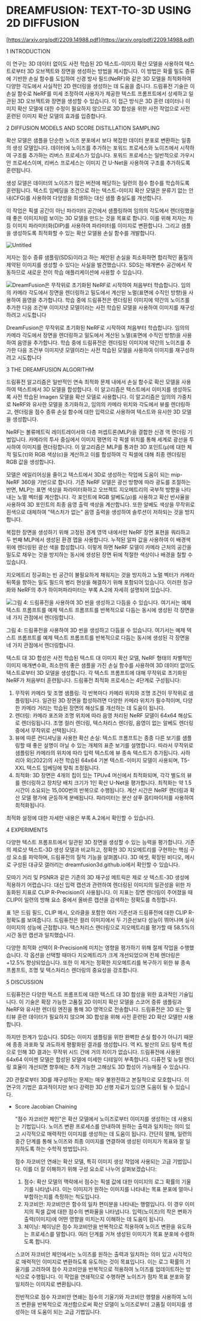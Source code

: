 # DREAMFUSION: TEXT-TO-3D USING 2D DIFFUSION

[https://arxiv.org/pdf/2209.14988.pdf](https://arxiv.org/pdf/2209.14988.pdf)

1 INTRODUCTION

이 연구는 3D 데이터 없이도 사전 학습된 2D 텍스트-이미지 확산 모델을 사용하여 텍스트로부터 3D 오브젝트와 장면을 생성하는 방법을 제시합니다. 이 방법은 확률 밀도 증류에 기반한 손실 함수를 도입하여 신경 방사 필드(NeRF)와 같은 3D 모델을 최적화하여 다양한 각도에서 사실적인 2D 렌더링을 생성하는 데 도움을 줍니다. 드림퓨전 기술은 이 손실 함수로 NeRF를 미세 조정하여 사용자가 제공한 텍스트 프롬프트에서 상세하고 일관된 3D 오브젝트와 장면을 생성할 수 있습니다. 이 접근 방식은 3D 훈련 데이터나 이미지 확산 모델에 대한 수정이 필요하지 않으므로 3D 합성을 위한 사전 작업으로 사전 훈련된 이미지 확산 모델의 효과를 입증합니다.

2 DIFFUSION MODELS AND SCORE DISTILLATION SAMPLING

확산 모델은 샘플을 단순한 노이즈 분포에서 보다 복잡한 데이터 분포로 변환하는 일종의 생성 모델입니다. 데이터에 노이즈를 추가하는 포워드 프로세스와 노이즈에서 시작하여 구조를 추가하는 리버스 프로세스가 있습니다. 포워드 프로세스는 일반적으로 가우시안 프로세스이며, 리버스 프로세스는 이미지 간 U-Net을 사용하여 구조를 추가하도록 훈련됩니다.

생성 모델은 데이터의 노이즈가 많은 버전에 해당하는 일련의 점수 함수를 학습하도록 훈련됩니다. 텍스트 임베딩을 조건으로 하는 텍스트-이미지 확산 모델은 분류기 없는 안내(CFG)를 사용하여 다양성을 희생하는 대신 샘플 충실도를 개선합니다.

이 작업은 픽셀 공간이 아닌 파라미터 공간에서 샘플링하여 임의의 각도에서 렌더링했을 때 좋은 이미지처럼 보이는 3D 모델을 만드는 것을 목표로 합니다. 이를 위해 저자는 차등 이미지 파라미터화(DIP)를 사용하여 파라미터를 이미지로 변환합니다. 그리고 샘플을 생성하도록 최적화할 수 있는 확산 모델용 손실 함수를 개발합니다.

![Untitled](DREAMFUSION%20TEXT-TO-3D%20USING%202D%20DIFFUSION%20099e9203ced44fe3889ebbe9f03e7b73/Untitled.png)

저자는 점수 증류 샘플링(SDS)이라고 하는 제안된 손실을 최소화하면 합리적인 품질의 제약된 이미지를 생성할 수 있다는 사실을 발견했습니다. SDS는 매개변수 공간에서 작동하므로 새로운 전이 학습 애플리케이션에 사용할 수 있습니다.

![DreamFusion은 무작위로 초기화된 NeRF로 시작하여 처음부터 학습합니다. 임의의 카메라 각도에서 장면을 렌더링하고 밀도에서 계산된 노멀(표면에 수직인 방향)을 사용하여 음영을 추가합니다. 학습 중에 드림퓨전은 렌더링된 이미지에 약간의 노이즈를 추가한 다음 조건부 이미지넷 모델이라는 사전 학습된 모델을 사용하여 이미지를 재구성하려고 시도합니다](DREAMFUSION%20TEXT-TO-3D%20USING%202D%20DIFFUSION%20099e9203ced44fe3889ebbe9f03e7b73/Untitled%201.png)

DreamFusion은 무작위로 초기화된 NeRF로 시작하여 처음부터 학습합니다. 임의의 카메라 각도에서 장면을 렌더링하고 밀도에서 계산된 노멀(표면에 수직인 방향)을 사용하여 음영을 추가합니다. 학습 중에 드림퓨전은 렌더링된 이미지에 약간의 노이즈를 추가한 다음 조건부 이미지넷 모델이라는 사전 학습된 모델을 사용하여 이미지를 재구성하려고 시도합니다

3 THE DREAMFUSION ALGORITHM

드림퓨전 알고리즘은 일반적인 연속 최적화 문제 내에서 손실 함수로 확산 모델을 사용하여 텍스트에서 3D 모델을 합성합니다. 이 알고리즘은 텍스트에서 이미지를 생성하도록 사전 학습된 Imagen 모델을 확산 모델로 사용합니다. 이 알고리즘은 임의의 가중치로 NeRF와 유사한 모델을 초기화하고, 임의의 카메라 위치와 각도에서 뷰를 렌더링하고, 렌더링을 점수 증류 손실 함수에 대한 입력으로 사용하여 텍스트와 유사한 3D 모델을 생성합니다.

NeRF는 볼류메트릭 레이트레이서와 다층 퍼셉트론(MLP)을 결합한 신경 역 렌더링 기법입니다. 카메라의 투사 중심에서 이미지 평면의 각 픽셀 위치를 통해 세계로 광선을 투사하여 이미지를 렌더링합니다. 이 알고리즘은 MLP를 통과한 3D 포인트(µ)에 대한 체적 밀도(τ)와 RGB 색상(c)을 계산하고 이를 합성하여 각 픽셀에 대해 최종 렌더링된 RGB 값을 생성합니다.

모델은 에일리어싱을 줄이고 텍스트에서 3D로 생성하는 작업에 도움이 되는 mip-NeRF 360을 기반으로 합니다. 기존 NeRF 모델은 광선 방향에 따라 광도를 조절하는 반면, MLP는 표면 색상을 파라미터화하고 오브젝트 지오메트리의 국부적 방향을 나타내는 노멀 벡터를 계산합니다. 각 포인트에 RGB 알베도(ρ)를 사용하고 확산 반사율을 사용하여 3D 포인트의 최종 음영 출력 색상을 계산합니다. 또한 알베도 색상을 무작위로 흰색으로 대체하여 "텍스처가 없는" 음영 출력을 생성하여 솔루션이 저하되는 것을 방지합니다.

복잡한 장면을 생성하기 위해 고정된 경계 영역 내에서만 NeRF 장면 표현을 쿼리하고 두 번째 MLP에서 생성된 환경 맵을 사용합니다. 누적된 알파 값을 사용하여 이 배경색 위에 렌더링된 광선 색을 합성합니다. 이렇게 하면 NeRF 모델이 카메라 근처의 공간을 밀도로 채우는 것을 방지하는 동시에 생성된 장면 뒤에 적절한 색상이나 배경을 칠할 수 있습니다.

지오메트리 정규화는 빈 공간이 불필요하게 채워지는 것을 방지하고 노멀 벡터가 카메라 뒤쪽을 향하는 밀도 필드의 병리 현상을 해결하기 위해 포함되어 있습니다. 이러한 정규화와 NeRF의 추가 하이퍼파라미터는 부록 A.2에 자세히 설명되어 있습니다.

![그림 4: 드림퓨전을 사용하여 3D 씬을 생성하고 다듬을 수 있습니다. 여기서는 예제 텍스트 프롬프트를 예제 텍스트 프롬프트를 반복적으로 다듬는 동시에 생성된 각 장면을 네 가지 관점에서 렌더링합니다.](DREAMFUSION%20TEXT-TO-3D%20USING%202D%20DIFFUSION%20099e9203ced44fe3889ebbe9f03e7b73/Untitled%202.png)

그림 4: 드림퓨전을 사용하여 3D 씬을 생성하고 다듬을 수 있습니다. 여기서는 예제 텍스트 프롬프트를 예제 텍스트 프롬프트를 반복적으로 다듬는 동시에 생성된 각 장면을 네 가지 관점에서 렌더링합니다.

텍스트 대 3D 합성은 사전 학습된 텍스트 대 이미지 확산 모델, NeRF 형태의 차별적인 이미지 매개변수화, 최소한의 좋은 샘플을 가진 손실 함수를 사용하여 3D 데이터 없이도 텍스트로부터 3D 모델을 생성합니다. 각 텍스트 프롬프트에 대해 무작위로 초기화된 NeRF가 처음부터 훈련됩니다. 드림퓨전 최적화 프로세스는 4단계로 구성됩니다:

1. 무작위 카메라 및 조명 샘플링: 각 반복마다 카메라 위치와 조명 조건이 무작위로 샘플링됩니다. 일관된 3D 장면을 합성하려면 다양한 카메라 위치가 필수적이며, 다양한 카메라 거리는 학습된 장면의 해상도를 개선하는 데 도움이 됩니다.
2. 렌더링: 카메라 포즈와 조명 위치에 따라 음영 처리된 NeRF 모델이 64x64 해상도로 렌더링됩니다. 조명 컬러 렌더링, 텍스처리스 렌더링, 음영이 없는 알베도 렌더링 중에서 무작위로 선택됩니다.
3. 뷰에 따른 컨디셔닝을 사용한 확산 손실: 텍스트 프롬프트는 종종 다른 보기를 샘플링할 때 좋은 설명이 아닐 수 있는 개체의 표준 보기를 설명합니다. 따라서 무작위로 샘플링된 카메라의 위치에 따라 입력 텍스트에 뷰 종속 텍스트가 추가됩니다. 사하리아 외(2022)의 사전 학습된 64x64 기본 텍스트-이미지 모델이 사용되며, T5-XXL 텍스트 임베딩에 맞춰 조정됩니다.
4. 최적화: 3D 장면은 4개의 칩이 있는 TPUv4 머신에서 최적화되며, 각각 별도의 뷰를 렌더링하고 장치당 배치 크기가 1인 확산 U-Net을 평가합니다. 최적화는 약 1.5시간이 소요되는 15,000번의 반복으로 수행됩니다. 계산 시간은 NeRF 렌더링과 확산 모델 평가에 균등하게 분배됩니다. 파라미터는 분산 샴푸 옵티마이저를 사용하여 최적화됩니다.

최적화 설정에 대한 자세한 내용은 부록 A.2에서 확인할 수 있습니다.

4 EXPERIMENTS

다양한 텍스트 프롬프트에서 일관된 3D 장면을 생성할 수 있는 능력을 평가합니다. 기존의 제로샷 텍스트-3D 생성 모델과 비교하고, 정확한 3D 지오메트리를 구현하는 핵심 구성 요소를 파악하며, 드림퓨전의 질적 기능을 살펴봅니다. 3D 에셋, 확장된 비디오, 메시로 구성된 대규모 갤러리는 dreamfusion3d.github.io에서 확인할 수 있습니다.

모따기 거리 및 PSNR과 같은 기존의 3D 재구성 메트릭은 제로 샷 텍스트-3D 생성에 적용하기 어렵습니다. 대신 입력 캡션과 관련하여 렌더링된 이미지의 일관성을 위한 자동화된 지표로 CLIP R-Precision이 사용됩니다. 이 지표는 장면 렌더링이 주어졌을 때 CLIP이 일련의 방해 요소 중에서 올바른 캡션을 검색하는 정확도를 측정합니다.

표 1은 드림 필드, CLIP 메시, 오라클을 포함한 여러 기준선과 드림퓨전에 대한 CLIP R-정확도를 보여줍니다. 드림퓨전은 컬러 이미지에서 두 기준선보다 성능이 뛰어나며 실사 이미지의 성능에 근접합니다. 텍스처리스 렌더링으로 지오메트리를 평가할 때 58.5%의 시간 동안 캡션과 일치했습니다.

다양한 최적화 선택이 R-Precision에 미치는 영향을 평가하기 위해 절제 작업을 수행했습니다. 각 옵션을 선택할 때마다 지오메트리가 크게 개선되었으며 전체 렌더링은 +12.5% 향상되었습니다. 또한 이 제거는 정확한 지오메트리를 복구하기 위한 뷰 종속 프롬프트, 조명 및 텍스처리스 렌더링의 중요성을 강조합니다.

5 DISCUSSION

드림퓨전은 다양한 텍스트 프롬프트에 대한 텍스트 대 3D 합성을 위한 효과적인 기술입니다. 이 기술은 확장 가능한 고품질 2D 이미지 확산 모델을 스코어 증류 샘플링과 NeRF와 유사한 렌더링 엔진을 통해 3D 영역으로 전송합니다. 드림퓨전은 3D 또는 멀티뷰 훈련 데이터가 필요하지 않으며 3D 합성을 위해 사전 훈련된 2D 확산 모델만 사용합니다.

하지만 한계가 있습니다. SDS는 이미지 샘플링을 위한 완벽한 손실 함수가 아니기 때문에 종종 과포화 및 과도하게 평활화된 결과를 생성합니다. 역 KL 발산의 모드 탐색 특성으로 인해 3D 결과는 무작위 시드 간에 거의 차이가 없습니다. 드림퓨전에 사용된 64x64 이미젠 모델은 합성된 모델에 미세한 디테일이 부족합니다. 디퓨전 및 뉴럴 렌더링 효율이 개선되면 향후에는 추적 가능한 고해상도 3D 합성이 가능해질 수 있습니다.

2D 관찰로부터 3D를 재구성하는 문제는 매우 불완전하고 본질적으로 모호합니다. 이 연구의 기법은 효과적이지만 보다 강력한 3D 선행 자료가 있으면 도움이 될 수 있습니다.

- Score Jacobian Chaining
    
    "점수 자코비안 체인"은 확산 모델에서 노이즈로부터 이미지를 생성하는 데 사용되는 기법입니다. 노이즈 변환 프로세스를 안내하여 원하는 출력과 일치하는 의미 있고 시각적으로 매력적인 이미지를 생성하는 데 도움이 됩니다. 간단히 말해, 일련의 중간 단계를 통해 노이즈와 최종 이미지를 연결하여 생성된 이미지가 목표와 잘 일치하도록 하는 수학적 방법입니다.
    
    점수 자코비안 연쇄는 확산 모델, 특히 이미지 생성 작업에 사용되는 고급 기법입니다. 이를 더 잘 이해하기 위해 구성 요소로 나누어 살펴보겠습니다:
    
    1. 점수: 확산 모델의 맥락에서 점수는 픽셀 값에 대한 이미지의 로그 확률의 기울기를 나타냅니다. 이는 이미지가 원하는 이미지를 나타내는 목표 분포에 얼마나 부합하는지를 측정하는 척도입니다.
    2. 자코비안: 자코비안은 함수의 일차 편미분을 나타내는 행렬입니다. 이 경우 이미지의 픽셀 값에 대한 점수의 변화율을 나타냅니다. 입력(노이즈)의 작은 변화가 출력(이미지)에 어떤 영향을 미치는지 이해하는 데 도움이 됩니다.
    3. 체이닝: 체이닝은 점수 자코비안을 반복적으로 적용하여 노이즈 변환을 유도하는 프로세스를 말합니다. 여러 단계를 거쳐 생성된 이미지가 목표 분포에 수렴하도록 합니다.
    
    스코어 자코비안 체인에서는 노이즈를 원하는 출력과 일치하는 의미 있고 시각적으로 매력적인 이미지로 변환하도록 유도하는 것이 목표입니다. 이는 로그 확률의 기울기를 고려하여 점수 자코비안을 반복적으로 적용하여 노이즈를 업데이트하는 방식으로 수행됩니다. 이 작업을 연쇄적으로 수행하면 노이즈가 점차 목표 분포와 잘 일치하는 이미지로 변환됩니다.
    
    전반적으로 점수 자코비안 연쇄는 점수의 기울기와 자코비안 행렬을 사용하여 노이즈 변환을 반복적으로 개선함으로써 확산 모델이 노이즈로부터 고품질 이미지를 생성하는 데 도움이 되는 고급 기법입니다.